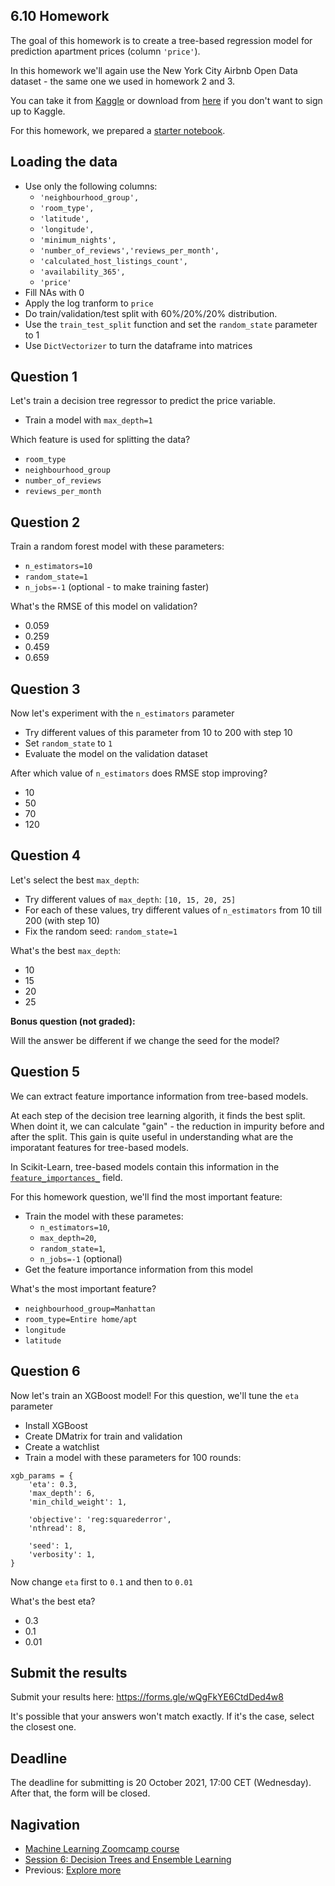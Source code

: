 ## 6.10 Homework

The goal of this homework is to create a tree-based regression model for prediction apartment prices (column `'price'`).

In this homework we'll again use the New York City Airbnb Open Data dataset - the same one we used in homework 2 and 3.

You can take it from [Kaggle](https://www.kaggle.com/dgomonov/new-york-city-airbnb-open-data?select=AB_NYC_2019.csv)
or download from [here](https://raw.githubusercontent.com/alexeygrigorev/datasets/master/AB_NYC_2019.csv)
if you don't want to sign up to Kaggle.


For this homework, we prepared a [starter notebook](homework-6-starter.ipynb). 


## Loading the data

* Use only the following columns:
    * `'neighbourhood_group',`
    * `'room_type',`
    * `'latitude',`
    * `'longitude',`
    * `'minimum_nights',`
    * `'number_of_reviews','reviews_per_month',`
    * `'calculated_host_listings_count',`
    * `'availability_365',`
    * `'price'`
* Fill NAs with 0
* Apply the log tranform to `price`
* Do train/validation/test split with 60%/20%/20% distribution. 
* Use the `train_test_split` function and set the `random_state` parameter to 1
* Use `DictVectorizer` to turn the dataframe into matrices


## Question 1

Let's train a decision tree regressor to predict the price variable. 

* Train a model with `max_depth=1`


Which feature is used for splitting the data?

* `room_type`
* `neighbourhood_group`
* `number_of_reviews`
* `reviews_per_month`


## Question 2

Train a random forest model with these parameters:

* `n_estimators=10`
* `random_state=1`
* `n_jobs=-1`  (optional - to make training faster)


What's the RMSE of this model on validation?

* 0.059
* 0.259
* 0.459
* 0.659



## Question 3

Now let's experiment with the `n_estimators` parameter

* Try different values of this parameter from 10 to 200 with step 10
* Set `random_state` to `1`
* Evaluate the model on the validation dataset


After which value of `n_estimators` does RMSE stop improving?

- 10
- 50
- 70
- 120


## Question 4

Let's select the best `max_depth`:

* Try different values of `max_depth`: `[10, 15, 20, 25]`
* For each of these values, try different values of `n_estimators` from 10 till 200 (with step 10)
* Fix the random seed: `random_state=1`



What's the best `max_depth`:

* 10
* 15
* 20
* 25


**Bonus question (not graded):**

Will the answer be different if we change the seed for the model?


## Question 5

We can extract feature importance information from tree-based models. 

At each step of the decision tree learning algorith, it finds the best split. 
When doint it, we can calculate "gain" - the reduction in impurity before and after the split. 
This gain is quite useful in understanding what are the imporatant features 
for tree-based models.

In Scikit-Learn, tree-based models contain this information in the
[`feature_importances_`](https://scikit-learn.org/stable/modules/generated/sklearn.ensemble.RandomForestRegressor.html#sklearn.ensemble.RandomForestRegressor.feature_importances_)
field. 

For this homework question, we'll find the most important feature:

* Train the model with these parametes:
    * `n_estimators=10`,
    * `max_depth=20`,
    * `random_state=1`,
    * `n_jobs=-1` (optional)
* Get the feature importance information from this model


What's the most important feature? 

* `neighbourhood_group=Manhattan`
* `room_type=Entire home/apt`	
* `longitude`
* `latitude`


## Question 6

Now let's train an XGBoost model! For this question, we'll tune the `eta` parameter

* Install XGBoost
* Create DMatrix for train and validation
* Create a watchlist
* Train a model with these parameters for 100 rounds:

```
xgb_params = {
    'eta': 0.3, 
    'max_depth': 6,
    'min_child_weight': 1,
    
    'objective': 'reg:squarederror',
    'nthread': 8,
    
    'seed': 1,
    'verbosity': 1,
}
```

Now change `eta` first to `0.1` and then to `0.01`

What's the best eta?

* 0.3
* 0.1
* 0.01

## Submit the results


Submit your results here: https://forms.gle/wQgFkYE6CtdDed4w8

It's possible that your answers won't match exactly. If it's the case, select the closest one.


## Deadline


The deadline for submitting is 20 October 2021, 17:00 CET (Wednesday). After that, the form will be closed.


## Nagivation

* [Machine Learning Zoomcamp course](../)
* [Session 6: Decision Trees and Ensemble Learning](./)
* Previous: [Explore more](11-explore-more.md)